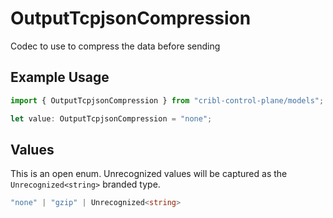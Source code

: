 # OutputTcpjsonCompression

Codec to use to compress the data before sending

## Example Usage

```typescript
import { OutputTcpjsonCompression } from "cribl-control-plane/models";

let value: OutputTcpjsonCompression = "none";
```

## Values

This is an open enum. Unrecognized values will be captured as the `Unrecognized<string>` branded type.

```typescript
"none" | "gzip" | Unrecognized<string>
```